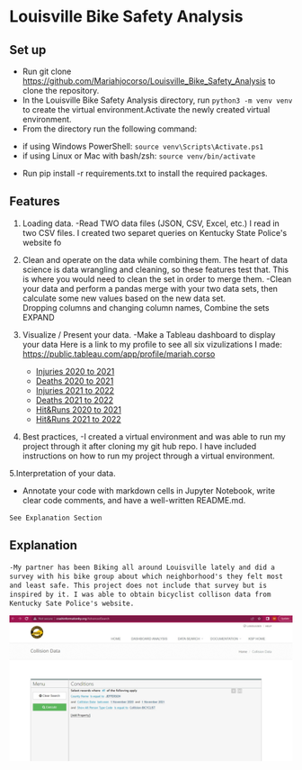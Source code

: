 # Louisville Bike Safety Analysis

## Set up

* Run git clone https://github.com/Mariahjocorso/Louisville_Bike_Safety_Analysis to clone the repository.
* In the Louisville Bike Safety Analysis directory, run ```python3 -m venv venv``` to create the virtual environment.Activate the newly created virtual environment. 
* From the directory run the following command:
- if using Windows PowerShell: ```source venv\Scripts\Activate.ps1```
- if using Linux or Mac with bash/zsh: ```source venv/bin/activate```

* Run pip install -r requirements.txt to install the required packages.

## Features
1. Loading data. 
    -Read TWO data files (JSON, CSV, Excel, etc.)
    I read in two CSV files. I created two separet queries on Kentucky State Police's website fo

2. Clean and operate on the data while combining them. The heart of data science is data wrangling and cleaning, so these features test that. This is where you would need to clean the set in order to merge them. 
    -Clean your data and perform a pandas merge with your two data sets, then calculate some new values based on the new data set.  
    Dropping columns and changing column names, Combine the sets EXPAND

3. Visualize / Present your data. 
    -Make a Tableau dashboard to display your data
    Here is a link to my profile to see all six vizulizations I made: https://public.tableau.com/app/profile/mariah.corso

    * [Injuries 2020 to 2021](https://public.tableau.com/views/BicyclistInjuries2020to2021/Injured1?:language=en-US&:display_count=n&:origin=viz_share_link)
    * [Deaths 2020 to 2021](https://public.tableau.com/views/BicyclistDeaths2020to2021/Deaths1?:language=en-US&:display_count=n&:origin=viz_share_link)
    * [Injuries 2021 to 2022](https://public.tableau.com/views/BicyclistInjuries2021to2022/Injured2?:language=en-US&:display_count=n&:origin=viz_share_link)
    * [Deaths 2021 to 2022](https://public.tableau.com/views/BicyclistDeaths2021to2022/Deaths2?:language=en-US&:display_count=n&:origin=viz_share_link)
    * [Hit&Runs 2020 to 2021](https://public.tableau.com/views/HitandRunInvolvingBicyclist2020to2021/HitRun1?:language=en-US&:display_count=n&:origin=viz_share_link)
    * [Hit&Runs 2021 to 2022](https://public.tableau.com/views/HitandRunInvolvingBicyclists2021to2022/HitRun2?:language=en-US&:display_count=n&:origin=viz_share_link)


4. Best practices,
    -I created a virtual environment and was able to run my project through it after cloning my git hub repo. I have included instructions on how to run my project through a virtual environment. 

5.Interpretation of your data. 
   - Annotate your code with markdown cells in Jupyter Notebook, write clear code comments, and have a well-written README.md.

    See Explanation Section

## Explanation 
    -My partner has been Biking all around Louisville lately and did a survey with his bike group about which neighborhood's they felt most and least safe. This project does not include that survey but is inspired by it. I was able to obtain bicyclist collison data from Kentucky Sate Police's website.

  ![KSP Query](https://github.com/Mariahjocorso/Louisville_Bike_Safety_Analysis/blob/main/KSP_Query_Example.jpg)
 

 